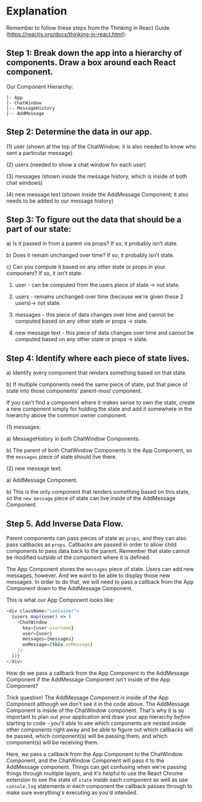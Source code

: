 # Explanation

Remember to follow these steps from the Thinking in React Guide
(https://reactjs.org/docs/thinking-in-react.html):

## Step 1: Break down the app into a hierarchy of components. Draw a box around each React component.

Our Component Hierarchy:

```
|- App
|- ChatWindow
|-- MessageHistory
|-- AddMessage
```

## Step 2: Determine the data in our app.

(1) user (shown at the top of the ChatWindow; it is also needed to know who sent
a particular message)

(2) users (needed to show a chat window for each user)

(3) messages (shown inside the message history, which is inside of both chat windows)

(4) new message text (shown inside the AddMessage Component; it also needs to
be added to our message history)

## Step 3: To figure out the data that should be a part of our state:

a) Is it passed in from a parent via props? If so, it probably isn’t state.

b) Does it remain unchanged over time? If so, it probably isn’t state.

c) Can you compute it based on any other state or props in your component?
If so, it isn’t state.

1.  user - can be computed from the users piece of state -> not state.

2.  users - remains unchanged over time (because we're given these 2 users)->
    not state.

3.  messages - this piece of data changes over time and cannot be computed
    based on any other state or props -> state.

4.  new message text - this piece of data changes over time and cannot be computed
    based on any other state or props -> state.

## Step 4: Identify where each piece of state lives.

a) Identify every component that renders something based on that state.

b) If multiple components need the same piece of state, put that piece
of state into those components' parent-most component.

If you can’t find a component where it makes sense to own the state, create
a new component simply for holding the state and add it somewhere in the
hierarchy above the common owner component.

(1) messages:

a) MessageHistory in both ChatWindow Components.

b) The parent of both ChatWindow Components is the App Component, so the
`messages` piece of state should live there.

(2) new message text:

a) AddMessage Component.

b) This is the only component that renders something based on this state, so
the `new message` piece of state can live inside of the AddMessage Component.

## Step 5. Add Inverse Data Flow.

Parent components can pass pieces of state as `props`, and they can also pass
callbacks as `props`. Callbacks are passed in order to allow child components
to pass data back to the parent. Remember that state cannot be modified outside
of the component where it is defined.

The App Component stores the `messages` piece of state. Users can add new messages, however. And we want to be able to display those new messages. In order to do that, we will need to pass a callback from the App Component down to the AddMessage Component.

This is what our App Component looks like:

```js
<div className="container">
  {users.map((user) => (
    <ChatWindow
      key={user.username}
      user={user}
      messages={messages}
      onMessage={this.onMessage}
    />
  ))}
</div>
```

How do we pass a callback from the App Component to the AddMessage Component if the AddMessage Component isn't inside of the App Component?

Trick question! The AddMessage Component _is_ inside of the App Component although we don't see it in the code above. The AddMessage Component is inside of the ChatWindow component. That's why it is so important to plan out your application and draw your app hierarchy _before_ starting to code - you'll able to see which components are nested inside other components right away and be able to figure out which callbacks will be passed, which component(s) will be passing them, and which component(s) will be receiving them.

Here, we pass a callback from the App Component to the ChatWindow Component, and the ChatWindow Component will pass it to the AddMessage component. Things can get confusing when we're passing things through multiple layers, and it's helpful to use the React Chrome extension to see the state of `state` inside each component as well as use `console.log` statements in each component the callback passes through to make sure everything's executing as you'd intended.
